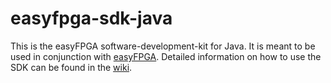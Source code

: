 # easyfpga-sdk-java

This is the easyFPGA software-development-kit for Java. It is meant to be used in conjunction with [easyFPGA](https://github.com/os-cillation/easyfpga). Detailed information on how to use the SDK can be found in the [wiki](wiki/README.md). 
